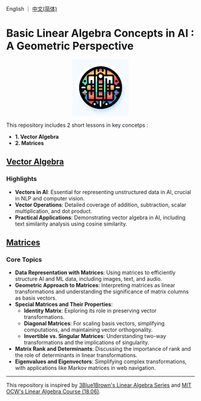 English ｜ [中文(简体)](README-zh-CN.md)
# Basic Linear Algebra Concepts in AI : A Geometric Perspective
<p align="center">
  <img width="150" height="150" src="icon.webp">
</p>

 This repository includes 2 short lessons in key concetps :
 - **1. Vector Algebra**
 - **2. Matrices**

## [Vector Algebra](https://github.com/098765d/Basic-Linear-Algebra-Concepts-in-AI-A-Geometric-Perspective/blob/b0f52c9d510e8e50836032ad59e88cffab8eaeeb/Vector_Algebra.ipynb)

### Highlights

- **Vectors in AI**: Essential for representing unstructured data in AI, crucial in NLP and computer vision.
- **Vector Operations**: Detailed coverage of addition, subtraction, scalar multiplication, and dot product.
- **Practical Applications**: Demonstrating vector algebra in AI, including text similarity analysis using cosine similarity.

## [Matrices](https://github.com/098765d/Basic-Linear-Algebra-Concepts-in-AI-A-Geometric-Perspective/blob/9ff6420efef9d5d868947bb1a133f174e80af9df/Matrix%20as%20Linear%20Transformation.ipynb)

### Core Topics

- **Data Representation with Matrices**: Using matrices to efficiently structure AI and ML data, including images, text, and audio.
- **Geometric Approach to Matrices**: Interpreting matrices as linear transformations and understanding the significance of matrix columns as basis vectors.
- **Special Matrices and Their Properties**:
  - **Identity Matrix**: Exploring its role in preserving vector transformations.
  - **Diagonal Matrices**: For scaling basis vectors, simplifying computations, and maintaining vector orthogonality.
  - **Invertible vs. Singular Matrices**: Understanding two-way transformations and the implications of singularity.
- **Matrix Rank and Determinants**: Discussing the importance of rank and the role of determinants in linear transformations.
- **Eigenvalues and Eigenvectors**: Simplifying complex transformations, with applications like Markov matrices in web navigation.

---
This repository is inspired by [3Blue1Brown's Linear Algebra Series](https://www.3blue1brown.com/topics/linear-algebra) and [MIT OCW's Linear Algebra Course (18.06)](https://ocw.mit.edu/courses/18-06-linear-algebra-spring-2010/).







